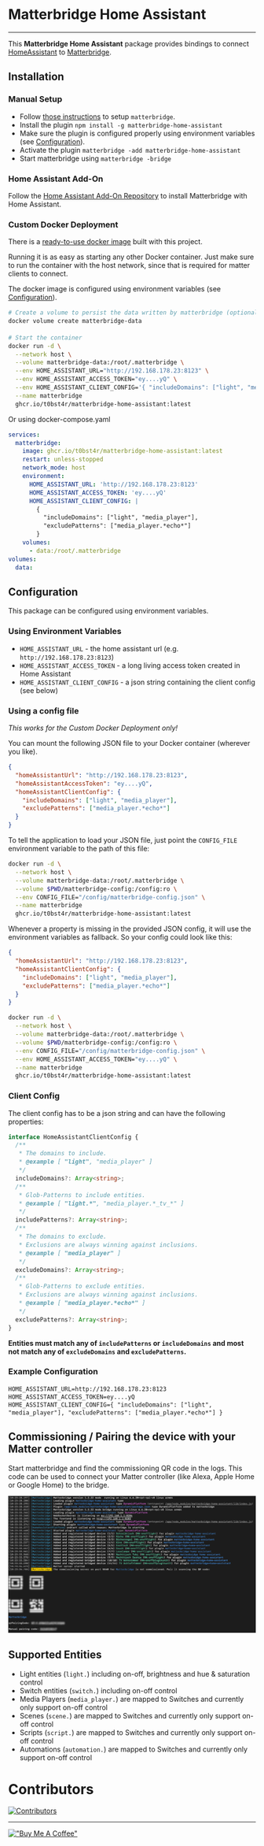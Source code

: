 # Matterbridge Home Assistant

---

This **Matterbridge Home Assistant** package provides bindings to
connect [HomeAssistant](https://www.npmjs.com/package/home-assistant-js-websocket)
to [Matterbridge](https://github.com/Luligu/matterbridge/).

## Installation

### Manual Setup

- Follow [those instructions](https://github.com/Luligu/matterbridge/?tab=readme-ov-file#installation) to
  setup `matterbridge`.
- Install the plugin `npm install -g matterbridge-home-assistant`
- Make sure the plugin is configured properly using environment variables (see [Configuration](#configuration)).
- Activate the plugin `matterbridge -add matterbridge-home-assistant`
- Start matterbridge using `matterbridge -bridge`

### Home Assistant Add-On

Follow the [Home Assistant Add-On Repository](https://github.com/t0bst4r/matterbridge-home-assistant-addon) to install
Matterbridge with Home Assistant.

### Custom Docker Deployment

There is a [ready-to-use docker image](https://github.com/t0bst4r?tab=packages&repo_name=matterbridge-home-assistant)
built with this project.

Running it is as easy as starting any other Docker container. Just make sure to run the container with the host network,
since that is required for matter clients to connect.

The docker image is configured using environment variables (see [Configuration](#configuration)).

```bash
# Create a volume to persist the data written by matterbridge (optional)
docker volume create matterbridge-data

# Start the container
docker run -d \
  --network host \
  --volume matterbridge-data:/root/.matterbridge \
  --env HOME_ASSISTANT_URL="http://192.168.178.23:8123" \
  --env HOME_ASSISTANT_ACCESS_TOKEN="ey....yQ" \
  --env HOME_ASSISTANT_CLIENT_CONFIG='{ "includeDomains": ["light", "media_player"], "excludePatterns": ["media_player.*echo*"] }' \
  --name matterbridge
  ghcr.io/t0bst4r/matterbridge-home-assistant:latest
```

Or using docker-compose.yaml

```yaml
services:
  matterbridge:
    image: ghcr.io/t0bst4r/matterbridge-home-assistant:latest
    restart: unless-stopped
    network_mode: host
    environment:
      HOME_ASSISTANT_URL: 'http://192.168.178.23:8123'
      HOME_ASSISTANT_ACCESS_TOKEN: 'ey....yQ'
      HOME_ASSISTANT_CLIENT_CONFIG: |
        {
          "includeDomains": ["light", "media_player"],
          "excludePatterns": ["media_player.*echo*"]
        }
    volumes:
      - data:/root/.matterbridge
volumes:
  data:
```

## Configuration

This package can be configured using environment variables.

### Using Environment Variables
- `HOME_ASSISTANT_URL` - the home assistant url (e.g. `http://192.168.178.23:8123`)
- `HOME_ASSISTANT_ACCESS_TOKEN` - a long living access token created in Home Assistant
- `HOME_ASSISTANT_CLIENT_CONFIG` - a json string containing the client config (see below)

### Using a config file
*This works for the Custom Docker Deployment only!*

You can mount the following JSON file to your Docker container (wherever you like).

```json
{
  "homeAssistantUrl": "http://192.168.178.23:8123",
  "homeAssistantAccessToken": "ey....yQ",
  "homeAssistantClientConfig": {
    "includeDomains": ["light", "media_player"],
    "excludePatterns": ["media_player.*echo*"]
  }
}
```

To tell the application to load your JSON file, just point the `CONFIG_FILE` environment variable to the path of this file:
```bash
docker run -d \
  --network host \
  --volume matterbridge-data:/root/.matterbridge \
  --volume $PWD/matterbridge-config:/config:ro \
  --env CONFIG_FILE="/config/matterbridge-config.json" \
  --name matterbridge
  ghcr.io/t0bst4r/matterbridge-home-assistant:latest
```

Whenever a property is missing in the provided JSON config, it will use the environment variables as fallback.
So your config could look like this:

```json
{
  "homeAssistantUrl": "http://192.168.178.23:8123",
  "homeAssistantClientConfig": {
    "includeDomains": ["light", "media_player"],
    "excludePatterns": ["media_player.*echo*"]
  }
}
```
```bash
docker run -d \
  --network host \
  --volume matterbridge-data:/root/.matterbridge \
  --volume $PWD/matterbridge-config:/config:ro \
  --env CONFIG_FILE="/config/matterbridge-config.json" \
  --env HOME_ASSISTANT_ACCESS_TOKEN="ey....yQ" \
  --name matterbridge
  ghcr.io/t0bst4r/matterbridge-home-assistant:latest
```

### Client Config

The client config has to be a json string and can have the following properties:

```typescript
interface HomeAssistantClientConfig {
  /**
   * The domains to include.
   * @example [ "light", "media_player" ]
   */
  includeDomains?: Array<string>;
  /**
   * Glob-Patterns to include entities.
   * @example [ "light.*", "media_player.*_tv_*" ]
   */
  includePatterns?: Array<string>;
  /**
   * The domains to exclude.
   * Exclusions are always winning against inclusions.
   * @example [ "media_player" ]
   */
  excludeDomains?: Array<string>;
  /**
   * Glob-Patterns to exclude entities.
   * Exclusions are always winning against inclusions.
   * @example [ "media_player.*echo*" ]
   */
  excludePatterns?: Array<string>;
}
```

**Entities must match any of `includePatterns` or `includeDomains` and most not match any of `excludeDomains` and `excludePatterns`.**

### Example Configuration

```
HOME_ASSISTANT_URL=http://192.168.178.23:8123
HOME_ASSISTANT_ACCESS_TOKEN=ey....yQ
HOME_ASSISTANT_CLIENT_CONFIG={ "includeDomains": ["light", "media_player"], "excludePatterns": ["media_player.*echo*"] }
```

## Commissioning / Pairing the device with your Matter controller

Start matterbridge and find the commissioning QR code in the logs.
This code can be used to connect your Matter controller (like Alexa, Apple Home or Google Home) to the bridge.

![Matterbridge commissioning code](docs/matterbridge-commissioning.png)

## Supported Entities

- Light entities (`light.`) including on-off, brightness and hue & saturation control
- Switch entities (`switch.`) including on-off control
- Media Players (`media_player.`) are mapped to Switches and currently only support on-off control
- Scenes (`scene.`) are mapped to Switches and currently only support on-off control
- Scripts (`script.`) are mapped to Switches and currently only support on-off control
- Automations (`automation.`) are mapped to Switches and currently only support on-off control

# Contributors

<!-- x-release-please-start-version -->

[![Contributors](https://contrib.rocks/image?repo=t0bst4r/matterbridge-home-assistant&v=1.1.0)](https://github.com/t0bst4r/matterbridge-home-assistant/graphs/contributors)

<!-- x-release-please-end -->

---

[!["Buy Me A Coffee"](https://www.buymeacoffee.com/assets/img/custom_images/orange_img.png)](https://www.buymeacoffee.com/t0bst4r)
